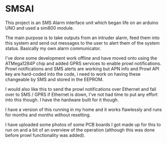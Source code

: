 # SMSAI
This project is an SMS Alarm interface unit which began life on an arduino UNO and used a sim800 module. 

The main purpose is to take outputs from an intruder alarm, feed them into this system and send out messages to the user to alert them of the system status. Basically my own alarm communicator. 

I've done some development work offline and have moved onto using the ATMega1284P chip and added GPRS services to enable prowl notifications. 
Prowl notifications and SMS alerts are working but APN info and Prowl API key are hard-coded into the code, i need to work on having these changeable by SMS and stored in the EEPROM.

I would also like this to send the prowl notifications over Ethernet and fail over to SMS / GPRS if Ethernet is down, I've not had time to put any effort into this though. I have the hardware built for it though. 

I have a version of this running in my home and it works flawlessly and runs for months and months without resetting. 

I have uploaded some photos of some PCB boards I got made up for this to run on and a bit of an overview of the operation (although this was done before prowl functionality was added). 

